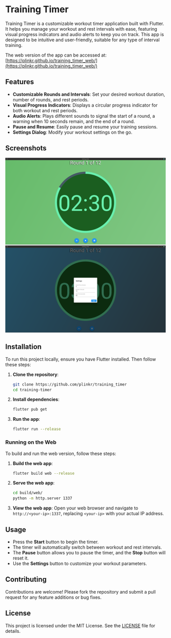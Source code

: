 # Training Timer

Training Timer is a customizable workout timer application built with Flutter. It helps you manage your workout and rest intervals with ease, featuring visual progress indicators and audio alerts to keep you on track. This app is designed to be intuitive and user-friendly, suitable for any type of interval training.

The web version of the app can be accessed at: [https://plinkr.github.io/training_timer_web/](https://plinkr.github.io/training_timer_web/)

## Features

- **Customizable Rounds and Intervals**: Set your desired workout duration, number of rounds, and rest periods.
- **Visual Progress Indicators**: Displays a circular progress indicator for both workout and rest periods.
- **Audio Alerts**: Plays different sounds to signal the start of a round, a warning when 10 seconds remain, and the end of a round.
- **Pause and Resume**: Easily pause and resume your training sessions.
- **Settings Dialog**: Modify your workout settings on the go.

## Screenshots

![Timer Screen](screenshots/training_timer_screen.png)
![Settings Screen](screenshots/training_timer_settings.png)

## Installation

To run this project locally, ensure you have Flutter installed. Then follow these steps:

1. **Clone the repository**:
    ```sh
    git clone https://github.com/plinkr/training_timer
    cd training-timer
    ```

2. **Install dependencies**:
    ```sh
    flutter pub get
    ```

3. **Run the app**:
    ```sh
    flutter run --release
    ```

### Running on the Web

To build and run the web version, follow these steps:

1. **Build the web app**:
    ```sh
    flutter build web --release
    ```

2. **Serve the web app**:
    ```sh
    cd build/web/
    python -m http.server 1337
    ```

3. **View the web app**:
    Open your web browser and navigate to `http://<your-ip>:1337`, replacing `<your-ip>` with your actual IP address.

## Usage

- Press the **Start** button to begin the timer.
- The timer will automatically switch between workout and rest intervals.
- The **Pause** button allows you to pause the timer, and the **Stop** button will reset it.
- Use the **Settings** button to customize your workout parameters.

## Contributing

Contributions are welcome! Please fork the repository and submit a pull request for any feature additions or bug fixes.

## License

This project is licensed under the MIT License. See the [LICENSE](LICENSE) file for details.

